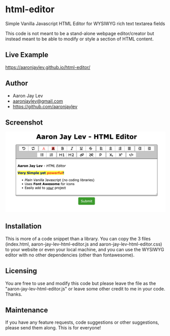# html-editor
Simple Vanilla Javascript HTML Editor for WYSIWYG rich text textarea fields

This code is not meant to be a stand-alone webpage editor/creator but instead meant to be able to modify or style a section of HTML content.

## Live Example

https://aaronjaylev.github.io/html-editor/

## Author

- Aaron Jay Lev
- aaronjaylev@gmail.com 
- https://github.com/aaronjaylev

## Screenshot

![Aaron Jay Lev HTML Editor](/images/html-editor-screenshot.png "Aaron Jay Lev HTML Editor")

## Installation

This is more of a code snippet than a library. You can copy the 3 files (index.html, aaron-jay-lev-html-editor.js and aaron-jay-lev-html-editor.css) to your website or even your local machine, and you can use the WYSIWYG editor with no other dependencies (other than fontawesome).

## Licensing

You are free to use and modify this code but please leave the file as the "aaron-jay-lev-html-editor.js" or leave some other credit to me in your code. Thanks.

## Maintenance

If you have any feature requests, code suggestions or other suggestions, please send them along. This is for everyone!
